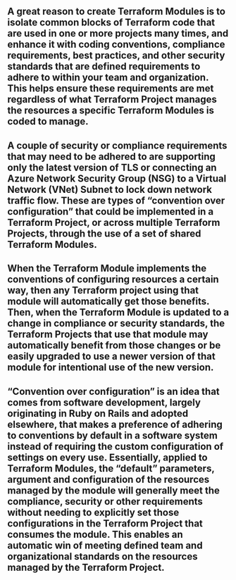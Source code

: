 ## A great reason to create Terraform Modules is to isolate common blocks of Terraform code that are used in one or more projects many times, and enhance it with coding conventions, compliance requirements, best practices, and other security standards that are defined requirements to adhere to within your team and organization. This helps ensure these requirements are met regardless of what Terraform Project manages the resources a specific Terraform Modules is coded to manage. 

## A couple of security or compliance requirements that may need to be adhered to are supporting only the latest version of TLS or connecting an Azure Network Security Group (NSG) to a Virtual Network (VNet) Subnet to lock down network traffic flow. These are types of “convention over configuration” that could be implemented in a Terraform Project, or across multiple Terraform Projects, through the use of a set of shared Terraform Modules.

## When the Terraform Module implements the conventions of configuring resources a certain way, then any Terraform project using that module will automatically get those benefits. Then, when the Terraform Module is updated to a change in compliance or security standards, the Terraform Projects that use that module may automatically benefit from those changes or be easily upgraded to use a newer version of that module for intentional use of the new version.

## “Convention over configuration” is an idea that comes from software development, largely originating in Ruby on Rails and adopted elsewhere, that makes a preference of adhering to conventions by default in a software system instead of requiring the custom configuration of settings on every use. Essentially, applied to Terraform Modules, the “default” parameters, argument and configuration of the resources managed by the module will generally meet the compliance, security or other requirements without needing to explicitly set those configurations in the Terraform Project that consumes the module. This enables an automatic win of meeting defined team and organizational standards on the resources managed by the Terraform Project. 


